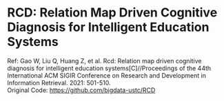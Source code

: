 # RCD: Relation Map Driven Cognitive Diagnosis for Intelligent Education Systems
Ref: Gao W, Liu Q, Huang Z, et al. Rcd: Relation map driven cognitive diagnosis for intelligent education systems[C]//Proceedings of the 44th International ACM SIGIR Conference on Research and Development in Information Retrieval. 2021: 501-510.  
Original Code: https://github.com/bigdata-ustc/RCD
